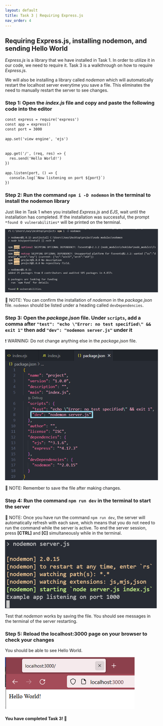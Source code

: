 ```yaml
---
layout: default
title: Task 3 | Requiring Express.js
nav_order: 4
---
```


## Requiring Express.js, installing nodemon, and sending Hello World
*Express.js* is a library that we have installed in Task 1. In order to utilize it in our code, we need to require it.
Task 3 is a walkthrough on how to require *Express.js*. 

We will also be installing a library called *nodemon* which will
automatically restart the localhost server everytime you save a file. This eliminates the need to manually restart the
server to see changes.

### Step 1: Open the *index.js* file and copy and paste the following code into the editor
```
const express = require('express')
const app = express()
const port = 3000

app.set('view engine', 'ejs')


app.get('/', (req, res) => {
  res.send('Hello World!')
})

app.listen(port, () => {
  console.log(`Now listening on port ${port}`)
})
```

### Step 2: Run the command `npm i -D nodemon` in the terminal to install the nodemon library
Just like in Task 1 when you installed *Express.js* and *EJS*, wait until the installation has completed. 
If the installation was successful, the prompt `*found 0 vulnerabilities*` will be printed on the terminal.


![Screenshot of nodemon installation in the terminal](../assets/images/task-3-nodemon-install.png)


💭 NOTE: You can confirm the installation of *nodemon* in the *package.json* file. `nodemon` should be listed under
a heading called `devDependencies`.

### Step 3: Open the *package.json* file. Under `scripts`, add a comma after `"test": "echo \"Error: no test specified\" && exit 1"` then add `"dev": "nodemon server.js"` under it
❗ WARNING: Do not change anything else in the *package.json* file.


![Screenshot of package.json with nodemon listed](../assets/images/task-3-nodemon-package-json.png)


💭 NOTE: Remember to save the file after making changes.

### Step 4: Run the command `npm run dev` in the terminal to start the server
💭 NOTE: Once you have run the command `npm run dev`, the server will automatically refresh with each save, which means
that you do not need to run the command while the server is active. To end the server session, press **[CTRL]** and **[C]** simultaneously
while in the terminal.



![Screenshot of nodemon working in terminal](../assets/images/task-3-nodemon.png)


Test that *nodemon* works by saving the file. You should see messages in the terminal of the server restarting.

### Step 5: Reload the localhost:3000 page on your browser to check your changes
You should be able to see Hello World.


![Screenshot of Hello World in browser](../assets/images/task-3-hello-world.png)


#### You have completed Task 3! 🥳


